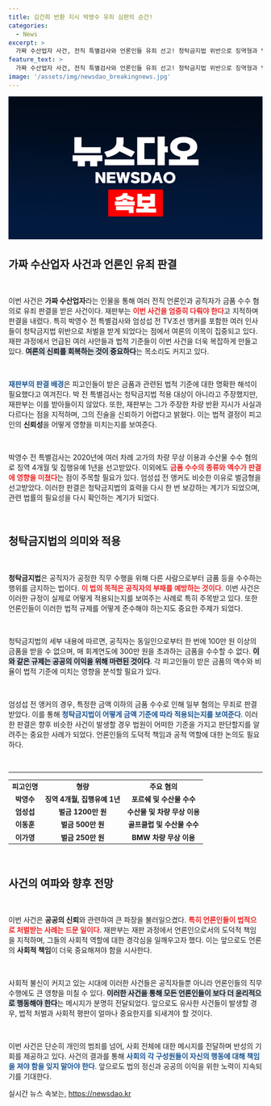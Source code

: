 ```yaml
---
title: 김건희 반환 지시 박영수 유죄 심판의 순간!
categories:
  - News
excerpt: >
  가짜 수산업자 사건, 전직 특별검사와 언론인들 유죄 선고! 청탁금지법 위반으로 징역형과 벌금 부과, 이들의 부정한 거래에 재판부의 날카로운 비판이 이어졌다. 지금 바로 사건의 전말을 클릭해 확인하세요!
feature_text: >
  가짜 수산업자 사건, 전직 특별검사와 언론인들 유죄 선고! 청탁금지법 위반으로 징역형과 벌금 부과, 이들의 부정한 거래에 재판부의 날카로운 비판이 이어졌다. 지금 바로 사건의 전말을 클릭해 확인하세요!
image: '/assets/img/newsdao_breakingnews.jpg'
---
```


<p><img src="/assets/img/newsdao_breakingnews.jpg" alt="bookingtag 속보" /></p>

<h2 data-ke-size="size26">가짜 수산업자 사건과 언론인 유죄 판결</h2>

<p data-ke-size="size16">&nbsp;</p>

<p>이번 사건은 <b>가짜 수산업자</b>라는 인물을 통해 여러 전직 언론인과 공직자가 금품 수수 혐의로 유죄 판결을 받은 사건이다. 재판부는 <b><span style="color: #ee2323;">이번 사건을 엄중히 다뤄야 한다</span></b>고 지적하며 판결을 내렸다. 특히 박영수 전 특별검사와 엄성섭 전 TV조선 앵커를 포함한 여러 인사들이 청탁금지법 위반으로 처벌을 받게 되었다는 점에서 여론의 이목이 집중되고 있다. 재판 과정에서 언급된 여러 사안들과 법적 기준들이 이번 사건을 더욱 복잡하게 만들고 있다. <b><span style="background-color: #21538527;">여론의 신뢰를 회복하는 것이 중요하다</span></b>는 목소리도 커지고 있다.</p>

<p data-ke-size="size16">&nbsp;</p>

<p><b><span style="color: #1a5490;">재판부의 판결 배경</span></b>은 피고인들이 받은 금품과 관련된 법적 기준에 대한 명확한 해석이 필요했다고 여겨진다. 박 전 특별검사는 청탁금지법 적용 대상이 아니라고 주장했지만, 재판부는 이를 받아들이지 않았다. 또한, 재판부는 그가 주장한 차량 반환 지시가 사실과 다르다는 점을 지적하며, 그의 진술을 신뢰하기 어렵다고 밝혔다. 이는 법적 결정이 피고인의 <b>신뢰성</b>을 어떻게 영향을 미치는지를 보여준다.</p>

<p data-ke-size="size16">&nbsp;</p>

<p>박영수 전 특별검사는 2020년에 여러 차례 고가의 차량 무상 이용과 수산물 수수 혐의로 징역 4개월 및 집행유예 1년을 선고받았다. 이외에도 <b><span style="color: #ee2323;">금품 수수의 종류와 액수가 판결에 영향을 미쳤다</span></b>는 점이 주목할 필요가 있다. 엄성섭 전 앵커도 비슷한 이유로 벌금형을 선고받았다. 이러한 판결은 청탁금지법의 효력을 다시 한 번 보강하는 계기가 되었으며, 관련 법률의 필요성을 다시 확인하는 계기가 되었다.</p>

<p data-ke-size="size16">&nbsp;</p>

<h2 data-ke-size="size26">청탁금지법의 의미와 적용</h2>

<p data-ke-size="size16">&nbsp;</p>

<p><b>청탁금지법</b>은 공직자가 공정한 직무 수행을 위해 다른 사람으로부터 금품 등을 수수하는 행위를 금지하는 법이다. <b><span style="color: #ee2323;">이 법의 목적은 공직자의 부패를 예방하는 것이다</span></b>. 이번 사건은 이러한 규정이 실제로 어떻게 적용되는지를 보여주는 사례로 특히 주목받고 있다. 또한 언론인들이 이러한 법적 규제를 어떻게 준수해야 하는지도 중요한 주제가 되었다.</p>

<p data-ke-size="size16">&nbsp;</p>

<p>청탁금지법의 세부 내용에 따르면, 공직자는 동일인으로부터 한 번에 100만 원 이상의 금품을 받을 수 없으며, 매 회계연도에 300만 원을 초과하는 금품을 수수할 수 없다. <b><span style="background-color: #21538527;">이와 같은 규제는 공공의 이익을 위해 마련된 것이다</span></b>. 각 피고인들이 받은 금품의 액수와 비율이 법적 기준에 미치는 영향을 분석할 필요가 있다.</p>

<p data-ke-size="size16">&nbsp;</p>

<p>엄성섭 전 앵커의 경우, 특정한 금액 이하의 금품 수수로 인해 일부 혐의는 무죄로 판결받았다. 이를 통해 <b><span style="color: #1a5490;">청탁금지법이 어떻게 금액 기준에 따라 적용되는지를 보여준다</span></b>. 이러한 판결은 향후 비슷한 사건이 발생할 경우 법원이 어떠한 기준을 가지고 판단할지를 알려주는 중요한 사례가 되었다. 언론인들의 도덕적 책임과 공적 역할에 대한 논의도 필요하다.</p>

<p data-ke-size="size16">&nbsp;</p>

<hr>

<table>
<tr>
<td style="text-align: center; height: 17px;"><b>피고인명</b></td>
<td style="text-align: center; height: 17px;"><b>형량</b></td>
<td style="text-align: center; height: 17px;"><b>주요 혐의</b></td>
</tr>
<tr>
<td style="text-align: center; height: 17px;"><b>박영수</b></td>
<td style="text-align: center; height: 17px;"><b>징역 4개월, 집행유예 1년</b></td>
<td style="text-align: center; height: 17px;"><b>포르쉐 및 수산물 수수</b></td>
</tr>
<tr>
<td style="text-align: center; height: 17px;"><b>엄성섭</b></td>
<td style="text-align: center; height: 17px;"><b>벌금 1200만 원</b></td>
<td style="text-align: center; height: 17px;"><b>수산물 및 차량 무상 이용</b></td>
</tr>
<tr>
<td style="text-align: center; height: 17px;"><b>이동훈</b></td>
<td style="text-align: center; height: 17px;"><b>벌금 500만 원</b></td>
<td style="text-align: center; height: 17px;"><b>골프클럽 및 수산물 수수</b></td>
</tr>
<tr>
<td style="text-align: center; height: 17px;"><b>이가영</b></td>
<td style="text-align: center; height: 17px;"><b>벌금 250만 원</b></td>
<td style="text-align: center; height: 17px;"><b>BMW 차량 무상 이용</b></td>
</tr>
</table>

<p data-ke-size="size16">&nbsp;</p>

<h2 data-ke-size="size26">사건의 여파와 향후 전망</h2>

<p data-ke-size="size16">&nbsp;</p>

<p>이번 사건은 <b>공공의 신뢰</b>와 관련하여 큰 파장을 불러일으켰다. <b><span style="color: #ee2323;">특히 언론인들이 법적으로 처벌받는 사례는 드문 일이다</span></b>. 재판부는 재판 과정에서 언론인으로서의 도덕적 책임을 지적하며, 그들의 사회적 역할에 대한 경각심을 일깨우고자 했다. 이는 앞으로도 언론의 <b>사회적 책임</b>이 더욱 중요해져야 함을 시사한다.</p>

<p data-ke-size="size16">&nbsp;</p>

<p>사회적 불신이 커지고 있는 시대에 이러한 사건들은 공직자들뿐 아니라 언론인들의 직무 수행에도 큰 영향을 미칠 수 있다. <b><span style="background-color: #21538527;">이러한 사건을 통해 모든 언론인들이 보다 더 윤리적으로 행동해야 한다</span></b>는 메시지가 분명히 전달되었다. 앞으로도 유사한 사건들이 발생할 경우, 법적 처벌과 사회적 평판이 얼마나 중요한지를 되새겨야 할 것이다.</p>

<p data-ke-size="size16">&nbsp;</p>

<p>이번 사건은 단순히 개인의 범죄를 넘어, 사회 전체에 대한 메시지를 전달하며 반성의 기회를 제공하고 있다. 사건의 결과를 통해 <b><span style="color: #1a5490;">사회의 각 구성원들이 자신의 행동에 대해 책임을 져야 함을 잊지 말아야 한다</span></b>. 앞으로도 법의 정신과 공공의 이익을 위한 노력이 지속되기를 기대한다.</p>
실시간 뉴스 속보는, <a href="https://newsdao.kr" rel="dofollow">https://newsdao.kr</a>



